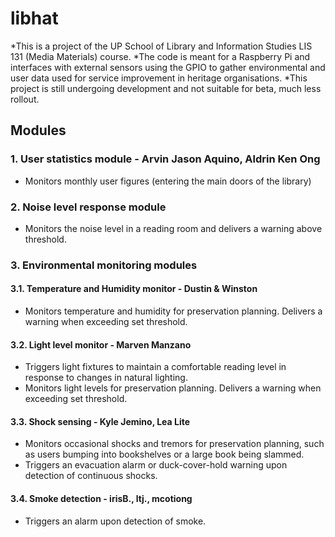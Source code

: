 # libhat
*This is a project of the UP School of Library and Information Studies LIS 131 (Media Materials) course.
*The code is meant for a Raspberry Pi and interfaces with external sensors using the GPIO to gather environmental and user data used for service improvement in heritage organisations.
*This project is still undergoing development and not suitable for beta, much less rollout.

## Modules

### 1. User statistics module - Arvin Jason Aquino, Aldrin Ken Ong
   * Monitors monthly user figures (entering the main doors of the library)

### 2. Noise level response module
   * Monitors the noise level in a reading room and delivers a warning above threshold.

### 3. Environmental monitoring modules
####   3.1. Temperature and Humidity monitor - Dustin & Winston
   * Monitors temperature and humidity for preservation planning. Delivers a warning when exceeding set threshold.

####   3.2. Light level monitor - Marven Manzano
   * Triggers light fixtures to maintain a comfortable reading level in response to changes in natural lighting.
   * Monitors light levels for preservation planning. Delivers a warning when exceeding set threshold.

####   3.3. Shock sensing - Kyle Jemino, Lea Lite
   * Monitors occasional shocks and tremors for preservation planning, such as users bumping into bookshelves or a large book being slammed.
   *  Triggers an evacuation alarm or duck-cover-hold warning upon detection of continuous shocks.

####   3.4. Smoke detection - irisB., ltj., mcotiong
   *  Triggers an alarm upon detection of smoke.
